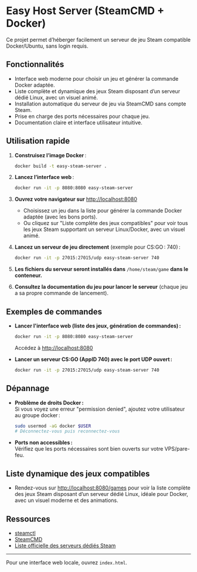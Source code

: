 # Easy Host Server (SteamCMD + Docker)

Ce projet permet d’héberger facilement un serveur de jeu Steam compatible Docker/Ubuntu, sans login requis.

## Fonctionnalités

- Interface web moderne pour choisir un jeu et générer la commande Docker adaptée.
- Liste complète et dynamique des jeux Steam disposant d’un serveur dédié Linux, avec un visuel animé.
- Installation automatique du serveur de jeu via SteamCMD sans compte Steam.
- Prise en charge des ports nécessaires pour chaque jeu.
- Documentation claire et interface utilisateur intuitive.

## Utilisation rapide

1. **Construisez l’image Docker** :
   ```sh
   docker build -t easy-steam-server .
   ```

2. **Lancez l’interface web** :
   ```sh
   docker run -it -p 8080:8080 easy-steam-server
   ```

3. **Ouvrez votre navigateur sur** [http://localhost:8080](http://localhost:8080)

   - Choisissez un jeu dans la liste pour générer la commande Docker adaptée (avec les bons ports).
   - Ou cliquez sur "Liste complète des jeux compatibles" pour voir tous les jeux Steam supportant un serveur Linux/Docker, avec un visuel animé.

4. **Lancez un serveur de jeu directement** (exemple pour CS:GO : 740) :
   ```sh
   docker run -it -p 27015:27015/udp easy-steam-server 740
   ```

5. **Les fichiers du serveur seront installés dans** `/home/steam/game` **dans le conteneur.**

6. **Consultez la documentation du jeu pour lancer le serveur** (chaque jeu a sa propre commande de lancement).

## Exemples de commandes

- **Lancer l'interface web (liste des jeux, génération de commandes) :**
  ```sh
  docker run -it -p 8080:8080 easy-steam-server
  ```
  Accédez à [http://localhost:8080](http://localhost:8080)

- **Lancer un serveur CS:GO (AppID 740) avec le port UDP ouvert :**
  ```sh
  docker run -it -p 27015:27015/udp easy-steam-server 740
  ```

## Dépannage

- **Problème de droits Docker :**  
  Si vous voyez une erreur "permission denied", ajoutez votre utilisateur au groupe docker :
  ```sh
  sudo usermod -aG docker $USER
  # Déconnectez-vous puis reconnectez-vous
  ```

- **Ports non accessibles :**  
  Vérifiez que les ports nécessaires sont bien ouverts sur votre VPS/pare-feu.

## Liste dynamique des jeux compatibles

- Rendez-vous sur [http://localhost:8080/games](http://localhost:8080/games) pour voir la liste complète des jeux Steam disposant d’un serveur dédié Linux, idéale pour Docker, avec un visuel moderne et des animations.

## Ressources

- [steamctl](https://github.com/ValvePython/steamctl)
- [SteamCMD](https://developer.valvesoftware.com/wiki/SteamCMD)
- [Liste officielle des serveurs dédiés Steam](https://developer.valvesoftware.com/wiki/Dedicated_Servers_List)

---

Pour une interface web locale, ouvrez `index.html`.
